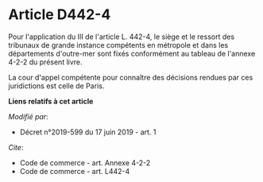 # Article D442-4

Pour l'application du III de l'article L. 442-4, le siège et le ressort des tribunaux de grande instance compétents en
métropole et dans les départements d'outre-mer sont fixés conformément au tableau de l'annexe 4-2-2 du présent livre. 

La cour d'appel compétente pour connaître des décisions rendues par ces juridictions est celle de Paris.

**Liens relatifs à cet article**

_Modifié par_:

  - Décret n°2019-599 du 17 juin 2019 - art. 1

_Cite_:

  - Code de commerce - art. Annexe 4-2-2
  - Code de commerce - art. L442-4
